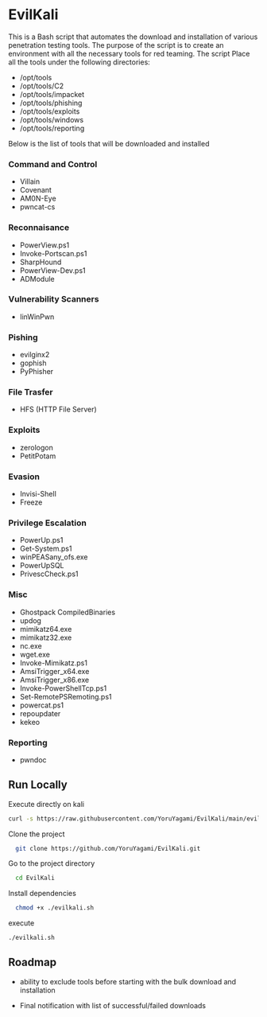 # EvilKali

This is a Bash script that automates the download and installation of various penetration testing tools. 
The purpose of the script is to create an environment with all the necessary tools for red teaming. The script Place all the tools under the following directories: 

 - /opt/tools
 - /opt/tools/C2
 - /opt/tools/impacket
 - /opt/tools/phishing
 - /opt/tools/exploits
 - /opt/tools/windows
 - /opt/tools/reporting

Below is the list of tools that will be downloaded and installed

### Command and Control
 - Villain
 - Covenant
 - AM0N-Eye
 - pwncat-cs
 
 ### Reconnaisance
 - PowerView.ps1
 - Invoke-Portscan.ps1
 - SharpHound
 - PowerView-Dev.ps1
 - ADModule
 
### Vulnerability Scanners
 - linWinPwn
 
### Pishing
 - evilginx2
 - gophish
 - PyPhisher

### File Trasfer
 - HFS (HTTP File Server)

### Exploits
 - zerologon
 - PetitPotam

### Evasion
 - Invisi-Shell
 - Freeze

### Privilege Escalation
 - PowerUp.ps1
 - Get-System.ps1
 - winPEASany_ofs.exe
 - PowerUpSQL
 - PrivescCheck.ps1
 
 ### Misc
 - Ghostpack CompiledBinaries
 - updog
 - mimikatz64.exe
 - mimikatz32.exe
 - nc.exe
 - wget.exe
 - Invoke-Mimikatz.ps1
 - AmsiTrigger_x64.exe
 - AmsiTrigger_x86.exe
 - Invoke-PowerShellTcp.ps1
 - Set-RemotePSRemoting.ps1
 - powercat.ps1
 - repoupdater
 - kekeo

### Reporting
 - pwndoc

## Run Locally

Execute directly on kali

```bash
curl -s https://raw.githubusercontent.com/YoruYagami/EvilKali/main/evilkali.sh | bash
```

Clone the project

```bash
  git clone https://github.com/YoruYagami/EvilKali.git
```

Go to the project directory

```bash
  cd EvilKali
```

Install dependencies

```bash
  chmod +x ./evilkali.sh
```

execute 

```bash
./evilkali.sh
```

## Roadmap

- ability to exclude tools before starting with the bulk download and installation

- Final notification with list of successful/failed downloads

